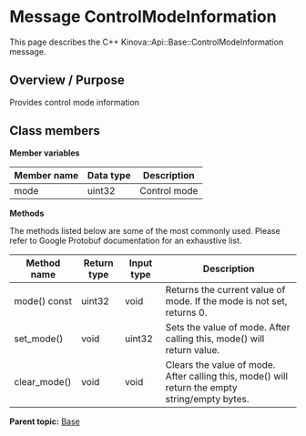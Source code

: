 # Message ControlModeInformation

This page describes the C++ Kinova::Api::Base::ControlModeInformation message.

## Overview / Purpose

Provides control mode information

## Class members

 **Member variables** 

|Member name|Data type|Description|
|-----------|---------|-----------|
|mode|uint32|Control mode|

 **Methods** 

The methods listed below are some of the most commonly used. Please refer to Google Protobuf documentation for an exhaustive list.

|Method name|Return type|Input type|Description|
|-----------|-----------|----------|-----------|
|mode\(\) const|uint32|void|Returns the current value of mode. If the mode is not set, returns 0.|
|set\_mode\(\)|void|uint32|Sets the value of mode. After calling this, mode\(\) will return value.|
|clear\_mode\(\)|void|void|Clears the value of mode. After calling this, mode\(\) will return the empty string/empty bytes.|

**Parent topic:** [Base](../references/summary_Base.md)

